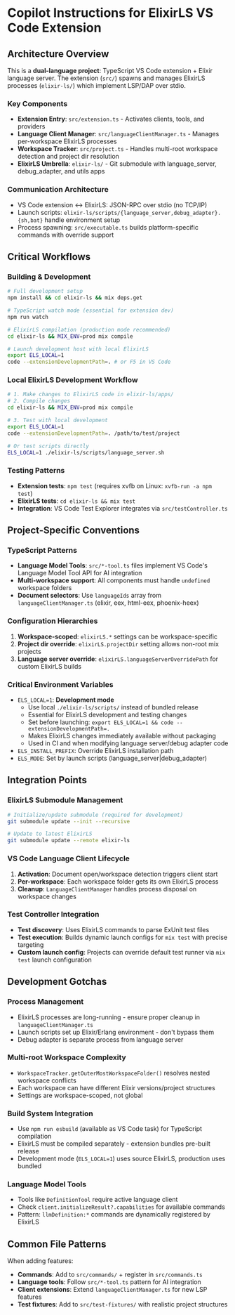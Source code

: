 # Copilot Instructions for ElixirLS VS Code Extension

## Architecture Overview

This is a **dual-language project**: TypeScript VS Code extension + Elixir language server. The extension (`src/`) spawns and manages ElixirLS processes (`elixir-ls/`) which implement LSP/DAP over stdio.

### Key Components
- **Extension Entry**: `src/extension.ts` - Activates clients, tools, and providers
- **Language Client Manager**: `src/languageClientManager.ts` - Manages per-workspace ElixirLS processes
- **Workspace Tracker**: `src/project.ts` - Handles multi-root workspace detection and project dir resolution
- **ElixirLS Umbrella**: `elixir-ls/` - Git submodule with language_server, debug_adapter, and utils apps

### Communication Architecture
- VS Code extension ↔ ElixirLS: JSON-RPC over stdio (no TCP/IP)
- Launch scripts: `elixir-ls/scripts/{language_server,debug_adapter}.{sh,bat}` handle environment setup
- Process spawning: `src/executable.ts` builds platform-specific commands with override support

## Critical Workflows

### Building & Development
```bash
# Full development setup
npm install && cd elixir-ls && mix deps.get

# TypeScript watch mode (essential for extension dev)
npm run watch

# ElixirLS compilation (production mode recommended)
cd elixir-ls && MIX_ENV=prod mix compile

# Launch development host with local ElixirLS
export ELS_LOCAL=1
code --extensionDevelopmentPath=. # or F5 in VS Code
```

### Local ElixirLS Development Workflow
```bash
# 1. Make changes to ElixirLS code in elixir-ls/apps/
# 2. Compile changes
cd elixir-ls && MIX_ENV=prod mix compile

# 3. Test with local development
export ELS_LOCAL=1
code --extensionDevelopmentPath=. /path/to/test/project

# Or test scripts directly
ELS_LOCAL=1 ./elixir-ls/scripts/language_server.sh
```

### Testing Patterns
- **Extension tests**: `npm test` (requires xvfb on Linux: `xvfb-run -a npm test`)
- **ElixirLS tests**: `cd elixir-ls && mix test`
- **Integration**: VS Code Test Explorer integrates via `src/testController.ts`

## Project-Specific Conventions

### TypeScript Patterns
- **Language Model Tools**: `src/*-tool.ts` files implement VS Code's Language Model Tool API for AI integration
- **Multi-workspace support**: All components must handle `undefined` workspace folders
- **Document selectors**: Use `languageIds` array from `languageClientManager.ts` (elixir, eex, html-eex, phoenix-heex)

### Configuration Hierarchies
1. **Workspace-scoped**: `elixirLS.*` settings can be workspace-specific
2. **Project dir override**: `elixirLS.projectDir` setting allows non-root mix projects
3. **Language server override**: `elixirLS.languageServerOverridePath` for custom ElixirLS builds

### Critical Environment Variables
- `ELS_LOCAL=1`: **Development mode**
  - Use local `./elixir-ls/scripts/` instead of bundled release
  - Essential for ElixirLS development and testing changes
  - Set before launching: `export ELS_LOCAL=1 && code --extensionDevelopmentPath=.`
  - Makes ElixirLS changes immediately available without packaging
  - Used in CI and when modifying language server/debug adapter code
- `ELS_INSTALL_PREFIX`: Override ElixirLS installation path
- `ELS_MODE`: Set by launch scripts (language_server|debug_adapter)

## Integration Points

### ElixirLS Submodule Management
```bash
# Initialize/update submodule (required for development)
git submodule update --init --recursive

# Update to latest ElixirLS
git submodule update --remote elixir-ls
```

### VS Code Language Client Lifecycle
1. **Activation**: Document open/workspace detection triggers client start
2. **Per-workspace**: Each workspace folder gets its own ElixirLS process
3. **Cleanup**: `LanguageClientManager` handles process disposal on workspace changes

### Test Controller Integration
- **Test discovery**: Uses ElixirLS commands to parse ExUnit test files
- **Test execution**: Builds dynamic launch configs for `mix test` with precise targeting
- **Custom launch config**: Projects can override default test runner via `mix test` launch configuration

## Development Gotchas

### Process Management
- ElixirLS processes are long-running - ensure proper cleanup in `languageClientManager.ts`
- Launch scripts set up Elixir/Erlang environment - don't bypass them
- Debug adapter is separate process from language server

### Multi-root Workspace Complexity
- `WorkspaceTracker.getOuterMostWorkspaceFolder()` resolves nested workspace conflicts
- Each workspace can have different Elixir versions/project structures
- Settings are workspace-scoped, not global

### Build System Integration
- Use `npm run esbuild` (available as VS Code task) for TypeScript compilation
- ElixirLS must be compiled separately - extension bundles pre-built release
- Development mode (`ELS_LOCAL=1`) uses source ElixirLS, production uses bundled

### Language Model Tools
- Tools like `DefinitionTool` require active language client
- Check `client.initializeResult?.capabilities` for available commands
- Pattern: `llmDefinition:*` commands are dynamically registered by ElixirLS

## Common File Patterns

When adding features:
- **Commands**: Add to `src/commands/` + register in `src/commands.ts`
- **Language tools**: Follow `src/*-tool.ts` pattern for AI integration
- **Client extensions**: Extend `languageClientManager.ts` for new LSP features
- **Test fixtures**: Add to `src/test-fixtures/` with realistic project structures
